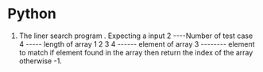 # Python
1. The liner search program . Expecting a input 
            2  ----Number of test case 
            4  -----  length of array 
            1 2 3 4  ------ element of array 
            3  -------- element to match 
     if element found in the array then return the index of the array otherwise -1.
     
